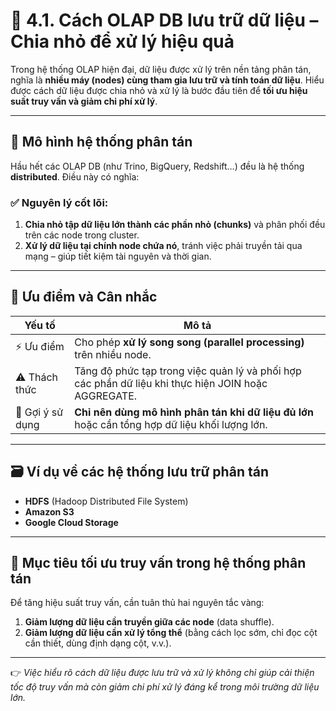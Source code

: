 
# 📂 4.1. Cách OLAP DB lưu trữ dữ liệu – Chia nhỏ để xử lý hiệu quả

Trong hệ thống OLAP hiện đại, dữ liệu được xử lý trên nền tảng phân tán, nghĩa là **nhiều máy (nodes) cùng tham gia lưu trữ và tính toán dữ liệu**. Hiểu được cách dữ liệu được chia nhỏ và xử lý là bước đầu tiên để **tối ưu hiệu suất truy vấn và giảm chi phí xử lý**.

---

## 🧩 Mô hình hệ thống phân tán

Hầu hết các OLAP DB (như Trino, BigQuery, Redshift…) đều là hệ thống **distributed**. Điều này có nghĩa:

### ✅ Nguyên lý cốt lõi:
1. **Chia nhỏ tập dữ liệu lớn thành các phần nhỏ (chunks)** và phân phối đều trên các node trong cluster.
2. **Xử lý dữ liệu tại chính node chứa nó**, tránh việc phải truyền tải qua mạng – giúp tiết kiệm tài nguyên và thời gian.

---

## 🔄 Ưu điểm và Cân nhắc

| Yếu tố | Mô tả |
|--------|-------|
| ⚡ Ưu điểm | Cho phép **xử lý song song (parallel processing)** trên nhiều node. |
| ⚠️ Thách thức | Tăng độ phức tạp trong việc quản lý và phối hợp các phần dữ liệu khi thực hiện JOIN hoặc AGGREGATE. |
| 🧠 Gợi ý sử dụng | **Chỉ nên dùng mô hình phân tán khi dữ liệu đủ lớn** hoặc cần tổng hợp dữ liệu khối lượng lớn. |

---

## 🗃 Ví dụ về các hệ thống lưu trữ phân tán

- **HDFS** (Hadoop Distributed File System)
- **Amazon S3**
- **Google Cloud Storage**

---

## 🚀 Mục tiêu tối ưu truy vấn trong hệ thống phân tán

Để tăng hiệu suất truy vấn, cần tuân thủ hai nguyên tắc vàng:

1. **Giảm lượng dữ liệu cần truyền giữa các node** (data shuffle).
2. **Giảm lượng dữ liệu cần xử lý tổng thể** (bằng cách lọc sớm, chỉ đọc cột cần thiết, dùng định dạng cột, v.v.).

---

👉 *Việc hiểu rõ cách dữ liệu được lưu trữ và xử lý không chỉ giúp cải thiện tốc độ truy vấn mà còn giảm chi phí xử lý đáng kể trong môi trường dữ liệu lớn.*
